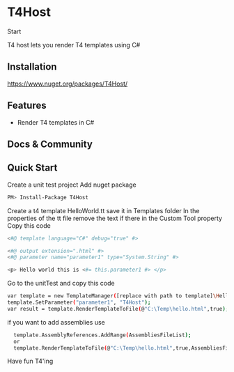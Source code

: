 # T4Host
Start

T4 host lets you render T4 templates using C#

## Installation

https://www.nuget.org/packages/T4Host/  

## Features

- Render T4 templates in C#

## Docs & Community

## Quick Start


Create a unit test project
Add nuget package
```bash  
PM> Install-Package T4Host 
```

Create a t4 template HelloWorld.tt save it in Templates folder
In the properties of the tt file remove the text if there in the Custom Tool property
Copy this code 
```bash  
<#@ template language="C#" debug="true" #>

<#@ output extension=".html" #>
<#@ parameter name="parameter1" type="System.String" #>

<p> Hello world this is <#= this.parameter1 #> </p>
```

Go to the unitTest and copy this code
```bash  
var template = new TemplateManager([replace with path to template]\HelloWorld.tt));
template.SetParameter("parameter1", "T4Host");
var result = template.RenderTemplateToFile(@"C:\Temp\hello.html",true);
```

if you want to add assemblies use
```bash  
  template.AssemblyReferences.AddRange(AssembliesFileList);
  or
  template.RenderTemplateToFile(@"C:\Temp\hello.html",true,AssembliesFileList);
```


Have fun T4'ing


